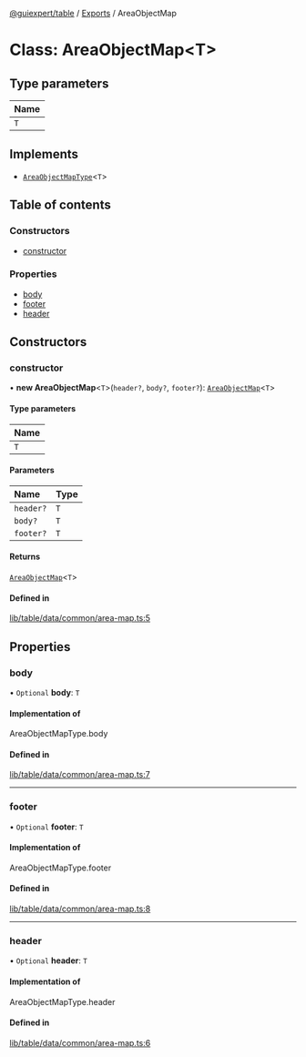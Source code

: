 [@guiexpert/table](../README.md) / [Exports](../modules.md) / AreaObjectMap

# Class: AreaObjectMap\<T\>

## Type parameters

| Name |
| :------ |
| `T` |

## Implements

- [`AreaObjectMapType`](../modules.md#areaobjectmaptype)\<`T`\>

## Table of contents

### Constructors

- [constructor](AreaObjectMap.md#constructor)

### Properties

- [body](AreaObjectMap.md#body)
- [footer](AreaObjectMap.md#footer)
- [header](AreaObjectMap.md#header)

## Constructors

### constructor

• **new AreaObjectMap**\<`T`\>(`header?`, `body?`, `footer?`): [`AreaObjectMap`](AreaObjectMap.md)\<`T`\>

#### Type parameters

| Name |
| :------ |
| `T` |

#### Parameters

| Name | Type |
| :------ | :------ |
| `header?` | `T` |
| `body?` | `T` |
| `footer?` | `T` |

#### Returns

[`AreaObjectMap`](AreaObjectMap.md)\<`T`\>

#### Defined in

[lib/table/data/common/area-map.ts:5](https://github.com/guiexperttable/ge-table/blob/6aaca3c/libs/table/src/lib/table/data/common/area-map.ts#L5)

## Properties

### body

• `Optional` **body**: `T`

#### Implementation of

AreaObjectMapType.body

#### Defined in

[lib/table/data/common/area-map.ts:7](https://github.com/guiexperttable/ge-table/blob/6aaca3c/libs/table/src/lib/table/data/common/area-map.ts#L7)

___

### footer

• `Optional` **footer**: `T`

#### Implementation of

AreaObjectMapType.footer

#### Defined in

[lib/table/data/common/area-map.ts:8](https://github.com/guiexperttable/ge-table/blob/6aaca3c/libs/table/src/lib/table/data/common/area-map.ts#L8)

___

### header

• `Optional` **header**: `T`

#### Implementation of

AreaObjectMapType.header

#### Defined in

[lib/table/data/common/area-map.ts:6](https://github.com/guiexperttable/ge-table/blob/6aaca3c/libs/table/src/lib/table/data/common/area-map.ts#L6)
